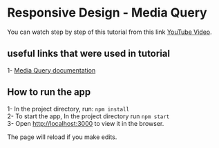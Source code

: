 # Responsive Design - Media Query

You can watch step by step of this tutorial from this link [YouTube Video](https://youtu.be/u6bhgo536-w).

## useful links that were used in tutorial
1- [Media Query documentation](https://developer.mozilla.org/en-US/docs/Web/CSS/Media_Queries/Using_media_queries)

## How to run the app
1- In the project directory, run: `npm install`\
2- To start the app, In the project directory run `npm start`\
3- Open [http://localhost:3000](http://localhost:3000) to view it in the browser.

The page will reload if you make edits.

